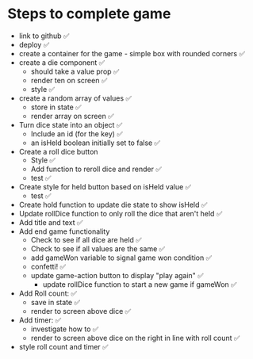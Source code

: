 # Steps to complete game

- link to github ✅
- deploy ✅
- create a container for the game - simple box with rounded corners ✅
- create a die component ✅
  - should take a value prop ✅
  - render ten on screen ✅
  - style ✅
- create a random array of values ✅
  - store in state ✅
  - render array on screen ✅
- Turn dice state into an object ✅
  - Include an id (for the key) ✅
  - an isHeld boolean initially set to false ✅
- Create a roll dice button
  - Style ✅
  - Add function to reroll dice and render ✅
  - test ✅
- Create style for held button based on isHeld value ✅
  - test ✅
- Create hold function to update die state to show isHeld ✅
- Update rollDice function to only roll the dice that aren't held ✅
- Add title and text ✅
- Add end game functionality
  - Check to see if all dice are held ✅
  - Check to see if all values are the same ✅
  - add gameWon variable to signal game won condition ✅
  - confetti! ✅
  - update game-action button to display "play again" ✅
    - update rollDice function to start a new game if gameWon ✅
- Add Roll count: ✅
  - save in state ✅
  - render to screen above dice ✅
- Add timer: ✅
  - investigate how to ✅
  - render to screen above dice on the right in line with roll count ✅
- style roll count and timer ✅
